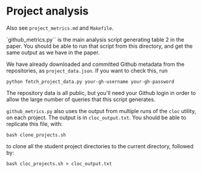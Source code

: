# Project analysis

Also see `project_metrics.md` and `Makefile`.

`github_metrics.py`` is the main analysis script generating table 2 in the
paper.   You should be able to run that script from this directory, and get
the same output as we have in the paper.

We have already downloaded and committed Github metadata from the
repositories, as `project_data.json`.  If you want to check this, run

```
python fetch_project_data.py your-gh-username your-gh-password
```

The repository data is all public, but you'll need your Github login in order
to allow the large number of queries that this script generates.

``github_metrics.py`` also uses the output from multiple runs of the `cloc`
utility, on each project.  The output is in ``cloc_output.txt``.  You should
be able to replicate this file, with:

```
bash clone_projects.sh
```

to clone all the student project directories to the current directory,
followed by:

```
bash cloc_projects.sh > cloc_output.txt
```

